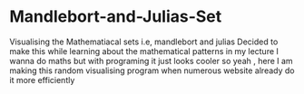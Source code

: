 # Mandlebort-and-Julias-Set
Visualising the Mathematiacal sets i.e, mandlebort and julias
Decided to make this while learning about the mathematical patterns in my lecture
I wanna do maths but with programing it just looks cooler so yeah , here I am making this random visualising program when numerous website already do it more efficiently
